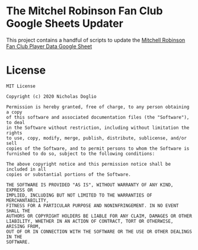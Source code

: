 # The Mitchel Robinson Fan Club Google Sheets Updater

This project contains a handful of scripts to update
the [Mitchell Robinson Fan Club Player Data Google Sheet](https://docs.google.com/spreadsheets/d/1S9uOkgKCvkRT5rFCoNncN7tXY3i--f0Q4MVsg6b7itM/edit?usp=sharing)

# License

    MIT License
    
    Copyright (c) 2020 Nicholas Doglio
    
    Permission is hereby granted, free of charge, to any person obtaining a copy
    of this software and associated documentation files (the "Software"), to deal
    in the Software without restriction, including without limitation the rights
    to use, copy, modify, merge, publish, distribute, sublicense, and/or sell
    copies of the Software, and to permit persons to whom the Software is
    furnished to do so, subject to the following conditions:
    
    The above copyright notice and this permission notice shall be included in all
    copies or substantial portions of the Software.
    
    THE SOFTWARE IS PROVIDED "AS IS", WITHOUT WARRANTY OF ANY KIND, EXPRESS OR
    IMPLIED, INCLUDING BUT NOT LIMITED TO THE WARRANTIES OF MERCHANTABILITY,
    FITNESS FOR A PARTICULAR PURPOSE AND NONINFRINGEMENT. IN NO EVENT SHALL THE
    AUTHORS OR COPYRIGHT HOLDERS BE LIABLE FOR ANY CLAIM, DAMAGES OR OTHER
    LIABILITY, WHETHER IN AN ACTION OF CONTRACT, TORT OR OTHERWISE, ARISING FROM,
    OUT OF OR IN CONNECTION WITH THE SOFTWARE OR THE USE OR OTHER DEALINGS IN THE
    SOFTWARE.
